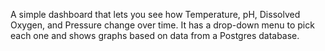 A simple dashboard that lets you see how Temperature, pH, Dissolved Oxygen, and Pressure change over time. It has a drop-down menu to pick each one and shows graphs based on data from a Postgres database.





